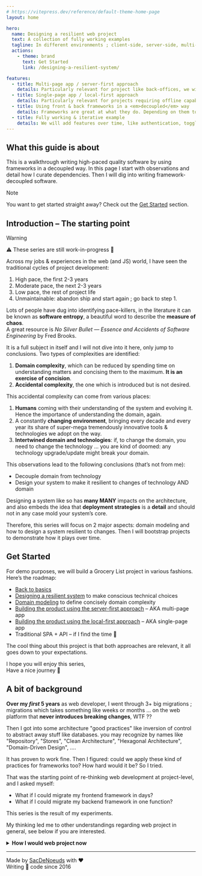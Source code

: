 ```yaml
---
# https://vitepress.dev/reference/default-theme-home-page
layout: home

hero:
  name: Designing a resilient web project
  text: A collection of fully working examples
  tagline: In different environments ; client-side, server-side, multi-page apps, single-page apps, …
  actions:
    - theme: brand
      text: Get Started
      link: /designing-a-resilient-system/

features:
  - title: Multi-page app / server-first approach
    details: Particularly relevant for project like back-offices, we will bet on the platform and use shiny HTML/CSS features to enhance user experiences.
  - title: Single-page app / local-first approach
    details: Particularly relevant for projects requiring offline capabilities, we will see how to implement frontend project with <em>decoupled</em> frameworks.
  - title: Using front & back frameworks in a <em>decoupled</em> way
    details: Frameworks are great at what they do. Depending on them to run your business is less so great. Let’s find the sweet spot.
  - title: Fully working & iterative example
    details: We will add features over time, like authentication, toggling a todo, changing its title or deleting it.
---
```


## What this guide is about

This is a walkthrough writing high-paced quality software by using frameworks in a decoupled way. In this page I start with observations and detail how I curate dependencies. Then I will dig into writing framework-decoupled software.

> [!NOTE]
> You want to get started straight away? Check out the [Get Started](#get-started) section.

## Introduction – The starting point

> [!WARNING]
> ⚠️ These series are still work-in-progress 🚧

Across my jobs & experiences in the web (and JS) world, I have seen the traditional cycles of project development:
1. High pace, the first 2-3 years
2. Moderate pace, the next 2-3 years
3. Low pace, the rest of project life
4. Unmaintainable: abandon ship and start again ; go back to step 1.

Lots of people have dug into identifying pace-killers, in the literature it can be known as **software entropy**, a beautiful word to describe the **measure of chaos**.<br>
A great resource is _No Silver Bullet — Essence and Accidents of Software Engineering_ by Fred Brooks.

It is a full subject in itself and I will not dive into it here, only jump to conclusions. Two types of complexities are identified:
1. **Domain complexity**, which can be reduced by spending time on understanding matters and concising them to the maximum. **It is an exercise of concision**.
2. **Accidental complexity**, the one which is introduced but is not desired.

This accidental complexity can come from various places:
1. **Humans** coming with their understanding of the system and evolving it. Hence the importance of understanding the domain, again.
2. A constantly **changing environment**, bringing every decade and every year its share of super-mega tremendously innovative tools & technologies we adopt on the way.
3. **Intertwined domain and technologies**: if, to change the domain, you need to change the technology … you are kind of doomed: any technology upgrade/update might break your domain.

This observations lead to the following conclusions (that’s not from me):
- Decouple domain from technology
- Design your system to make it resilient to changes of technology AND domain

Designing a system like so has **many MANY** impacts on the architecture, and also embeds the idea that **deployment strategies** is a **detail** and should not in any case mold your system’s core.

Therefore, this series will focus on 2 major aspects: domain modeling and how to design a system resilient to changes. Then I will bootstrap projects to demonstrate how it plays over time.

## Get Started

For demo purposes, we will build a Grocery List project in various fashions. Here’s the roadmap:
- [Back to basics](./back-to-basics/index.md)
- [Designing a resilient system](./designing-a-resilient-system/index.md) to make conscious technical choices
- [Domain modeling](./domain/index.md) to define concisely domain complexity
- [Building the product using the server-first approach](./server-first/index.md) – AKA multi-page app
- [Building the product using the local-first approach](./spa-client-side/index.md) – AKA single-page app
- Traditional SPA + API – if I find the time 🚧

The cool thing about this project is that both approaches are relevant, it all goes down to your expectations.

I hope you will enjoy this series,<br>
Have a nice journey 👋

## A bit of background

**Over my _first_ 5 years** as web developer, I went through 3+ big migrations ; migrations which takes something like weeks or months … on the web platform that **never introduces breaking changes**, WTF ??

Then I got into some architecture "good practices" like inversion of control to abstract away stuff like databases. you may recognize by names like "Repository", "Stores", "Clean Architecture", "Hexagonal Architecture", "Domain-Driven Design", ….

It has proven to work fine. Then I figured: could we apply these kind of practices for frameworks too? How hard would it be? So I tried.

That was the starting point of re-thinking web development at project-level, and I asked myself:
- What if I could migrate my frontend framework in days?
- What if I could migrate my backend framework in one function?

This series is the result of my experiments.

My thinking led me to other understandings regarding web project in general, see below if you are interested.

<details>
<summary><strong>How I would web project now</strong></summary>

So far, I identified 2 families of web projects: **local-first** and **server-first**.<br>
**Local-first** matches needs for offline capacities, which incidentally allows to port websites to mobile apps – and vice-versa.<br>
**Server-first** matches any other project. Here I am especially finger-pointing back-offices.

Bare in mind that local-first and server-first can also be *combined*. You may have server-first website for a back-office ***and*** a local-first app under a sub-path.<br>
In any case, a unit of business (business rules, domain, …) should exist in one place only: server-side for server-first ; client-side for local-first – you better trust your client devices ⚠️.

> [!NOTE]
> There is a special case for event-sourcing, I will not dig into that for 2 reasons:
> 1. It’s a rabbit hole subject
> 2. It’s – at the moment – way out my league.

I would argue – now – that server-first should be the default.<br>
If I rephrase that: you should have an **extremely good reason** to start a single-page app project, offline needs is one of them.

</details>


---

Made by [SacDeNoeuds](https://github.com/SacDeNoeuds) with ❤️<br>
Writing 🍝 code since 2016
